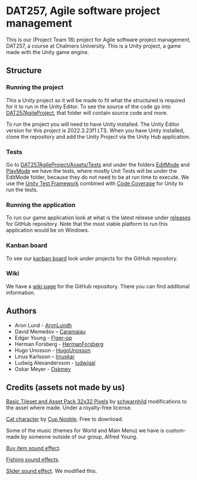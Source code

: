 # DAT257, Agile software project management
 This is our (Project Team 18) project for Agile software project management, DAT257, a course at Chalmers University. This is a Unity project, a game made with the Unity game engine.
 
## Structure

### Running the project
This a Unity project so it will be made to fit what the structured is required for it to run in the Unity Editor. To see the source of the code go into [DAT257AgileProject](https://github.com/Oskmey/-Agile-software-project-management/tree/main/DAT257AgileProject), that folder will contain source code and more. 

To run the project you will need to have Unity installed. The Unity Editor version for this project is 2022.3.23f1 LTS. When you have Unity installed, clone the repository and add the Unity Project via the Unity Hub application. 

### Tests
Go to [DAT257AgileProject/Assets/Tests](https://github.com/Oskmey/-Agile-software-project-management/tree/main/DAT257AgileProject/Assets/Tests) and under the folders [EditMode](https://github.com/Oskmey/-Agile-software-project-management/tree/main/DAT257AgileProject/Assets/Tests/EditMode) and [PlayMode](https://github.com/Oskmey/-Agile-software-project-management/tree/main/DAT257AgileProject/Assets/Tests/PlayMode) we have the tests, where mostly Unit Tests will be under the EditMode folder, because they do not need to be at run time to execute. We use the [Unity Test Framework](https://docs.unity3d.com/Packages/com.unity.test-framework@1.1/manual/index.html) combined with [Code Coverage](https://docs.unity3d.com/Packages/com.unity.testtools.codecoverage@0.2/manual/index.html) for Unity to run the tests.

### Running the application
To run our game application look at what is the latest release under [releases](https://github.com/Oskmey/-Agile-software-project-management/releases) for GitHub repository. Note that the most viable platform to run this application would be on Windows.

### Kanban board
To see our [kanban board](https://github.com/users/Oskmey/projects/5) look under projects for the GitHub repository.

### Wiki
We have a [wiki page](https://github.com/Oskmey/-Agile-software-project-management/wiki) for the GitHub repository. There you can find additonal information.

## Authors 
* Aron Lund - [AronLundh](https://github.com/AronLundh)
* David Memedov – [Caramajau](https://github.com/Caramajau)
* Edgar Young - [FIger-op](https://github.com/Figer-op)
* Herman Forsberg - [HermanForsberg](https://github.com/HermanForsberg)
* Hugo Unosson - [HugoUnosson](https://github.com/HugoUnosson)
* Linus Karlsson – [linuskar](https://github.com/linuskar)
* Ludwig Alexandersson - [ludwigal](https://github.com/ludwigal)
* Oskar Meyer - [Oskmey](https://github.com/Oskmey)

## Credits (assets not made by us)
[Basic Tileset and Asset Pack 32x32 Pixels](https://schwarnhild.itch.io/basic-tileset-and-asset-pack-32x32-pixels) by [schwarnhild](https://schwarnhild.itch.io/) modifications to the asset where made. Under a royalty-free license.

[Cat character](https://cupnooble.itch.io/sprout-lands-asset-pack) by [Cup Nooble](https://cupnooble.itch.io/). Free to download.

Some of the music (themes for World and Main Menu) we have is custom-made by someone outside of our group, Alfred Young.

[Buy item sound effect](https://studio.youtube.com/channel/UCiCLS2MXCzBK_IIq0k31DrA/music).

[Fishing sound effects](https://sfxr.me/).

[Slider sound effect](https://freesound.org/people/abstraktgeneriert/sounds/233607/). We modified this.
